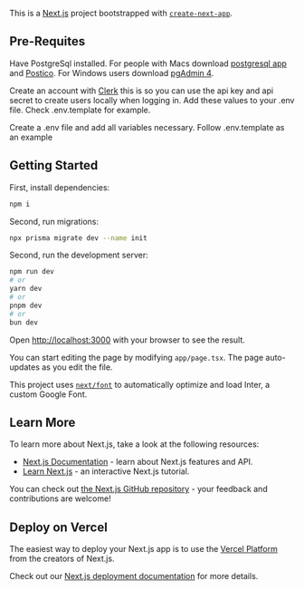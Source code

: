 This is a [Next.js](https://nextjs.org/) project bootstrapped with [`create-next-app`](https://github.com/vercel/next.js/tree/canary/packages/create-next-app).

## Pre-Requites

Have PostgreSql installed. For people with Macs download [postgresql app](https://postgresapp.com) and [Postico](https://eggerapps.at/postico/v1.php). For Windows users download [pgAdmin 4](https://www.pgadmin.org/download/pgadmin-4-windows).

Create an account with [Clerk](https://clerk.com) this is so you can use the api key and api secret to create users locally when logging in. Add these values to your .env file. Check .env.template for example.

Create a .env file and add all variables necessary. Follow .env.template as an example

## Getting Started

First, install dependencies:

```bash
npm i
```

Second, run migrations:

```bash
npx prisma migrate dev --name init
```

Second, run the development server:

```bash
npm run dev
# or
yarn dev
# or
pnpm dev
# or
bun dev
```

Open [http://localhost:3000](http://localhost:3000) with your browser to see the result.

You can start editing the page by modifying `app/page.tsx`. The page auto-updates as you edit the file.

This project uses [`next/font`](https://nextjs.org/docs/basic-features/font-optimization) to automatically optimize and load Inter, a custom Google Font.

## Learn More

To learn more about Next.js, take a look at the following resources:

- [Next.js Documentation](https://nextjs.org/docs) - learn about Next.js features and API.
- [Learn Next.js](https://nextjs.org/learn) - an interactive Next.js tutorial.

You can check out [the Next.js GitHub repository](https://github.com/vercel/next.js/) - your feedback and contributions are welcome!

## Deploy on Vercel

The easiest way to deploy your Next.js app is to use the [Vercel Platform](https://vercel.com/new?utm_medium=default-template&filter=next.js&utm_source=create-next-app&utm_campaign=create-next-app-readme) from the creators of Next.js.

Check out our [Next.js deployment documentation](https://nextjs.org/docs/deployment) for more details.
